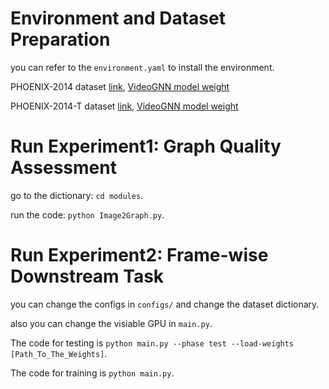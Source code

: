 # Environment and Dataset Preparation

you can refer to the `environment.yaml` to install the environment.

PHOENIX-2014 dataset [link](https://www-i6.informatik.rwth-aachen.de/~koller/RWTH-PHOENIX/), [VideoGNN model weight](https://drive.google.com/file/d/1X3LtCQ0AQ_JammigCOdQQxgQjw1OWIT-/view?usp=sharing)

PHOENIX-2014-T dataset [link](https://www-i6.informatik.rwth-aachen.de/~koller/RWTH-PHOENIX-2014-T/), [VideoGNN model weight](https://drive.google.com/file/d/1i7SczErq6Uh2YIPT1OEt9maA-aOpgQlS/view?usp=sharing)

# Run Experiment1: Graph Quality Assessment

go to the dictionary: `cd modules`.

run the code: `python Image2Graph.py`.

# Run Experiment2: Frame-wise Downstream Task

you can change the configs in `configs/` and change the dataset dictionary.

also you can change the visiable GPU in `main.py`.

The code for testing is `python main.py --phase test --load-weights [Path_To_The_Weights]`.

The code for training is `python main.py`.